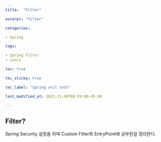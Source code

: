 ```yaml
---
title:  "Filter"

excerpt: "Filter"

categories:

- Spring

tags:

- Spring Filter
- Junit

toc: true

toc_sticky: true

toc_label: "Spring unit test"

last_modified_at: 2022-11-09T09:59:00-05:00

---
```



## Filter?

Spring Security 설정을 하며 Custom Filter와 EntryPoint에 공부한걸 정리한다.